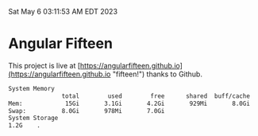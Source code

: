 Sat May  6 03:11:53 AM EDT 2023

# Angular Fifteen


This project is live at [https://angularfifteen.github.io](https://angularfifteen.github.io "fifteen!") thanks to Github.

```bash
System Memory
               total        used        free      shared  buff/cache   available
Mem:            15Gi       3.1Gi       4.2Gi       929Mi       8.0Gi        10Gi
Swap:          8.0Gi       978Mi       7.0Gi
System Storage
1.2G	.
```
